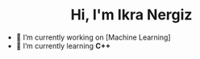 <h1 align="center">Hi, I'm Ikra Nergiz</h1>

- 🔭 I’m currently working on [Machine Learning]
- 🌱 I’m currently learning **C++**


  


